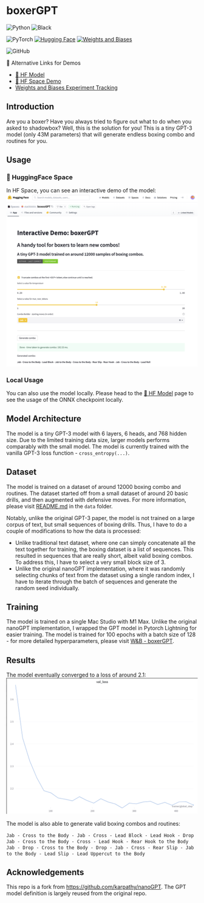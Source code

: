 # boxerGPT
![Python](https://img.shields.io/badge/python-3670A0?style=for-the-badge&logo=python&logoColor=ffdd54)
![Black](https://img.shields.io/badge/code%20style-black-000000.svg?style=for-the-badge)

![PyTorch](https://img.shields.io/badge/pytorch-EE4C2C?style=for-the-badge&logo=pytorch&logoColor=white)
[![Hugging Face](https://img.shields.io/badge/hugging%20face-FF6E00?style=for-the-badge&logo=huggingface&logoColor=white)](https://huggingface.co/spaces/statikkkkk/boxerGPT)
[![Weights and Biases](https://img.shields.io/badge/weights%20and%20biases-333333?style=for-the-badge&logo=weightsandbiases&logoColor=white)](https://wandb.ai/statikkkkk/boxerGPT/)


![GitHub](https://img.shields.io/github/license/statikkkkk/boxerGPT?style=for-the-badge)

📖 Alternative Links for Demos
- [🤗 HF Model](https://huggingface.co/statikkkkk/boxerGPT)
- [🤗 HF Space Demo](https://huggingface.co/spaces/statikkkkk/boxerGPT)
- [Weights and Biases Experiment Tracking](https://wandb.ai/statikkkkk/boxerGPT/)



## Introduction
Are you a boxer? Have you always tried to figure out what to do when you asked to shadowbox? Well, this is the solution for you! This is a tiny GPT-3 model (only 43M parameters) that will generate endless boxing combo and routines for you. 

## Usage
### 🤗 HuggingFace Space
In HF Space, you can see an interactive demo of the model:
![HF Space Demo](assets/hf-space-boxerGPT.png)

### Local Usage
You can also use the model locally. Please head to the [🤗 HF Model](https://huggingface.co/statikkkkk/boxerGPT) page to see the usage of the ONNX checkpoint locally.

## Model Architecture
The model is a tiny GPT-3 model with 6 layers, 6 heads, and 768 hidden size. Due to the limited training data size, larger models performs comparably with the small model. The model is currently trained with the vanilla GPT-3 loss function - `cross_entropy(...)`. 

## Dataset
The model is trained on a dataset of around 12000 boxing combo and routines. The dataset started off from a small dataset of around 20 basic drills, and then augmented with defensive moves. For more information, please visit [README.md](data/README.md) in the `data` folder.

Notably, unlike the original GPT-3 paper, the model is not trained on a large corpus of text, but small sequences of boxing drills. Thus, I have to do a couple of modifications to how the data is processed:
- Unlike traditional text dataset, where one can simply concatenate all the text together for training, the boxing dataset is a list of sequences. This resulted in sequences that are really short, albeit valid boxing combos. To address this, I have to select a very small block size of 3.
- Unlike the original nanoGPT implementation, where it was randomly selecting chunks of text from the dataset using a single random index, I have to iterate through the batch of sequences and generate the random seed individually.

## Training
The model is trained on a single Mac Studio with M1 Max. Unlike the original nanoGPT implementation, I wrapped the GPT model in Pytorch Lightning for easier training. The model is trained for 100 epochs with a batch size of 128 - for more detailed hyperparameters, please visit [W&B - boxerGPT](https://wandb.ai/statikkkkk/boxerGPT/).

## Results
The model eventually converged to a loss of around 2.1:
![W&B - Loss](assets/training-val-loss.png) 

The model is also able to generate valid boxing combos and routines:
```
Jab - Cross to the Body - Jab - Cross - Lead Block - Lead Hook - Drop
Jab - Cross to the Body - Cross - Lead Hook - Rear Hook to the Body
Jab - Drop - Cross to the Body - Drop - Jab - Cross - Rear Slip - Jab to the Body - Lead Slip - Lead Uppercut to the Body
```

## Acknowledgements
This repo is a fork from https://github.com/karpathy/nanoGPT. The GPT model definition is largely reused from the original repo.